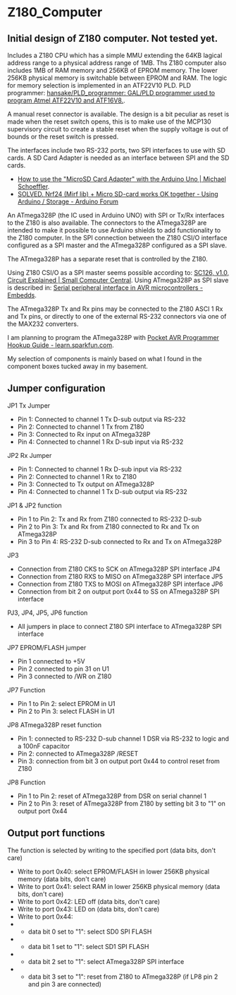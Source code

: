 # Z180_Computer
## Initial design of Z180 computer. Not tested yet.

Includes a Z180 CPU which has a simple MMU extending the 64KB lagical address range to a physical
address range of 1MB. Ths Z180 computer also includes 1MB of RAM memory and 256KB of EPROM memory.
The lower 256KB physical memory is switchable between EPROM and RAM.
The logic for memory selection is implemented in an ATF22V10 PLD.
PLD programmer: [hansake/PLD_programmer: GAL/PLD programmer used to program Atmel ATF22V10 and ATF16V8.](https://github.com/hansake/PLD_programmer).

A manual reset connector is available. The design is a bit peculiar as reset is made when the reset switch opens, this is to make use of the
MCP130 supervisory circuit to create a stable reset when the supply voltage is out of bounds or the reset switch is pressed.

The interfaces include two RS-232 ports, two SPI interfaces to use with SD cards.
A SD Card Adapter is needed as an interface between SPI and the SD cards.
* [How to use the &quot;MicroSD Card Adapter&quot; with the Arduino Uno | Michael Schoeffler](https://mschoeffler.com/2017/02/22/how-to-use-the-microsd-card-adapter-with-the-arduino-uno/).
* [SOLVED. Nrf24 (Mirf lib) + Micro SD-card works OK together - Using Arduino / Storage - Arduino Forum](https://forum.arduino.cc/t/solved-nrf24-mirf-lib-micro-sd-card-works-ok-together/347787/9)

An ATmega328P (the IC used in Arduino UNO) with SPI or Tx/Rx interfaces to the Z180 is also available.
The connectors to the ATmega328P are intended to make it possible to use Arduino shields to add
functionality to the Z180 computer. In the SPI connection between the Z180 CSI/O interface configured as a SPI master 
and the ATmega328P configured as a SPI slave.

The ATmega328P has a separate reset that is controlled by the Z180.

Using Z180 CSI/O as a SPI master seems possible according to: [SC126, v1.0, Circuit Explained | Small Computer Central](https://smallcomputercentral.wordpress.com/sc126-z180-motherboard-rc2014/sc126-v1-0-circuit-explained/). Using ATmega328P as SPI slave is described in: [Serial peripheral interface in AVR microcontrollers - Embedds](https://embedds.com/serial-peripheral-interface-in-avr-microcontrollers/).

The ATmega328P Tx and Rx pins may be connected to the Z180 ASCI 1 Rx and Tx pins, or directly to one of the external RS-232 connectors via one of the MAX232 converters.

I am planning to program the ATmega328P with [Pocket AVR Programmer Hookup Guide - learn.sparkfun.com](https://learn.sparkfun.com/tutorials/pocket-avr-programmer-hookup-guide?_ga=2.127691909.94672799.1626256475-796128395.1619009331). 

My selection of components is mainly based on what I found in the component boxes tucked away in my basement.

## Jumper configuration

JP1 Tx Jumper
* Pin 1: Connected to channel 1 Tx D-sub output via RS-232
* Pin 2: Connected to channel 1 Tx from Z180
* Pin 3: Connected to Rx input on ATmega328P
* Pin 4: Connected to channel 1 Rx D-sub input via RS-232

JP2 Rx Jumper
* Pin 1: Connected to channel 1 Rx D-sub input via RS-232
* Pin 2: Connected to channel 1 Rx to Z180
* Pin 3: Connected to Tx output on ATmega328P
* Pin 4: Connected to channel 1 Tx D-sub output via RS-232

JP1 & JP2 function
* Pin 1 to Pin 2: Tx and Rx from Z180 connected to RS-232 D-sub
* Pin 2 to Pin 3: Tx and Rx from Z180 connected to Rx and Tx on ATmega328P
* Pin 3 to Pin 4: RS-232 D-sub connected to Rx and Tx on ATmega328P

JP3
* Connection from Z180 CKS to SCK on ATmega328P SPI interface
JP4
* Connection from Z180 RXS to MISO on ATmega328P SPI interface
JP5
* Connection from Z180 TXS to MOSI on ATmega328P SPI interface
JP6
* Connection from bit 2 on output port 0x44 to SS on ATmega328P SPI interface

PJ3, JP4, JP5, JP6 function
* All jumpers in place to connect Z180 SPI interface to ATmega328P SPI interface

JP7 EPROM/FLASH jumper
* Pin 1 connected to +5V
* Pin 2 connected to pin 31 on U1
* Pin 3 connected to /WR on Z180

JP7 Function
* Pin 1 to Pin 2: select EPROM in U1
* Pin 2 to Pin 3: select FLASH in U1

JP8 ATmega328P reset function
* Pin 1: connected to RS-232 D-sub channel 1 DSR via RS-232 to logic and a 100nF capacitor
* Pin 2: connected to ATmega328P /RESET
* Pin 3: connection from bit 3 on output port 0x44 to control reset from Z180

JP8 Function
* Pin 1 to Pin 2: reset of ATmega328P from DSR on serial channel 1
* Pin 2 to Pin 3: reset of ATmega328P from Z180 by setting bit 3 to "1" on output port 0x44

## Output port functions

The function is selected by writing to the specified port (data bits, don't care)
* Write to port 0x40: select EPROM/FLASH in lower 256KB physical memory (data bits, don't care)
* Write to port 0x41: select RAM in lower 256KB physical memory (data bits, don't care)
* Write to port 0x42: LED off (data bits, don't care)
* Write to port 0x43: LED on (data bits, don't care)
* Write to port 0x44:
* - data bit 0 set to "1": select SD0 SPI FLASH
* - data bit 1 set to "1": select SD1 SPI FLASH
* - data bit 2 set to "1": select ATmega328P SPI interface
* - data bit 3 set to "1": reset from Z180 to ATmega328P (if LP8 pin 2 and pin 3 are connected)


